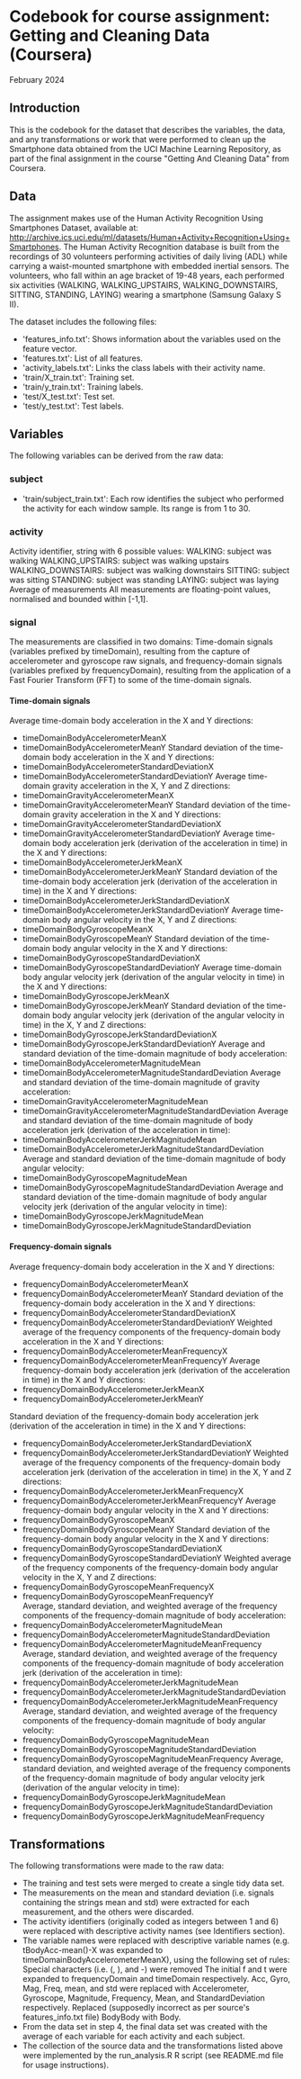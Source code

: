 # Codebook for course assignment: Getting and Cleaning Data (Coursera) #
February 2024

## Introduction
This is the codebook for the dataset that describes the variables, the data, and any transformations or work that were performed to clean up the Smartphone data obtained from the UCI Machine Learning Repository,
as part of the final assignment in the course "Getting And Cleaning Data" from Coursera.

## Data
The assignment makes use of the Human Activity Recognition Using Smartphones Dataset, available at: http://archive.ics.uci.edu/ml/datasets/Human+Activity+Recognition+Using+Smartphones. 
The Human Activity Recognition database is built from the recordings of 30 volunteers performing activities of daily living (ADL) while carrying a waist-mounted smartphone with embedded inertial sensors.
The volunteers, who fall within an age bracket of 19-48 years, each performed six activities (WALKING, WALKING_UPSTAIRS, WALKING_DOWNSTAIRS, SITTING, STANDING, LAYING) wearing a smartphone (Samsung Galaxy S II). 

The dataset includes the following files:

-  'features_info.txt': Shows information about the variables used on the feature vector.
-  'features.txt': List of all features.
-  'activity_labels.txt': Links the class labels with their activity name.
-   'train/X_train.txt': Training set.
- 'train/y_train.txt': Training labels.
- 'test/X_test.txt': Test set.
- 'test/y_test.txt': Test labels.

## Variables
The following variables can be derived from the raw data:

### subject
- 'train/subject_train.txt': Each row identifies the subject who performed the activity for each window sample. Its range is from 1 to 30. 

### activity
Activity identifier, string with 6 possible values:
WALKING: subject was walking WALKING_UPSTAIRS: subject was walking upstairs WALKING_DOWNSTAIRS: subject was walking downstairs SITTING: subject was sitting STANDING: subject was standing LAYING: subject was laying Average of measurements
All measurements are floating-point values, normalised and bounded within [-1,1].

### signal
The measurements are classified in two domains:
Time-domain signals (variables prefixed by timeDomain), resulting from the capture of accelerometer and gyroscope raw signals, and frequency-domain signals (variables prefixed by frequencyDomain), resulting from the application of a Fast Fourier Transform (FFT) to some of the time-domain signals.

####  Time-domain signals
Average time-domain body acceleration in the X and Y directions:
-  timeDomainBodyAccelerometerMeanX 
-  timeDomainBodyAccelerometerMeanY 
Standard deviation of the time-domain body acceleration in the X and Y directions:
-  timeDomainBodyAccelerometerStandardDeviationX 
-  timeDomainBodyAccelerometerStandardDeviationY 
Average time-domain gravity acceleration in the X, Y and Z directions:
-  timeDomainGravityAccelerometerMeanX 
-  timeDomainGravityAccelerometerMeanY 
Standard deviation of the time-domain gravity acceleration in the X and Y directions:
-  timeDomainGravityAccelerometerStandardDeviationX 
-  timeDomainGravityAccelerometerStandardDeviationY 
Average time-domain body acceleration jerk (derivation of the acceleration in time) in the X and Y directions:
-  timeDomainBodyAccelerometerJerkMeanX 
-  timeDomainBodyAccelerometerJerkMeanY 
Standard deviation of the time-domain body acceleration jerk (derivation of the acceleration in time) in the X and Y directions:
-  timeDomainBodyAccelerometerJerkStandardDeviationX 
-  timeDomainBodyAccelerometerJerkStandardDeviationY 
Average time-domain body angular velocity in the X, Y and Z directions:
-  timeDomainBodyGyroscopeMeanX 
-  timeDomainBodyGyroscopeMeanY 
Standard deviation of the time-domain body angular velocity in the X and Y directions:
-  timeDomainBodyGyroscopeStandardDeviationX 
-  timeDomainBodyGyroscopeStandardDeviationY 
Average time-domain body angular velocity jerk (derivation of the angular velocity in time) in the X and Y directions:
-  timeDomainBodyGyroscopeJerkMeanX 
-  timeDomainBodyGyroscopeJerkMeanY
Standard deviation of the time-domain body angular velocity jerk (derivation of the angular velocity in time) in the X, Y and Z directions:
-  timeDomainBodyGyroscopeJerkStandardDeviationX 
-  timeDomainBodyGyroscopeJerkStandardDeviationY 
Average and standard deviation of the time-domain magnitude of body acceleration:
-  timeDomainBodyAccelerometerMagnitudeMean 
-  timeDomainBodyAccelerometerMagnitudeStandardDeviation 
Average and standard deviation of the time-domain magnitude of gravity acceleration:
-  timeDomainGravityAccelerometerMagnitudeMean 
-  timeDomainGravityAccelerometerMagnitudeStandardDeviation 
Average and standard deviation of the time-domain magnitude of body acceleration jerk (derivation of the acceleration in time):
-  timeDomainBodyAccelerometerJerkMagnitudeMean 
-  timeDomainBodyAccelerometerJerkMagnitudeStandardDeviation 
Average and standard deviation of the time-domain magnitude of body angular velocity:
-  timeDomainBodyGyroscopeMagnitudeMean 
-  timeDomainBodyGyroscopeMagnitudeStandardDeviation 
Average and standard deviation of the time-domain magnitude of body angular velocity jerk (derivation of the angular velocity in time):
-  timeDomainBodyGyroscopeJerkMagnitudeMean 
-  timeDomainBodyGyroscopeJerkMagnitudeStandardDeviation 
####  Frequency-domain signals
Average frequency-domain body acceleration in the X and Y directions:
-  frequencyDomainBodyAccelerometerMeanX
-  frequencyDomainBodyAccelerometerMeanY
Standard deviation of the frequency-domain body acceleration in the X and Y directions:
-  frequencyDomainBodyAccelerometerStandardDeviationX
-  frequencyDomainBodyAccelerometerStandardDeviationY
Weighted average of the frequency components of the frequency-domain body acceleration in the X and Y directions:
-  frequencyDomainBodyAccelerometerMeanFrequencyX
-  frequencyDomainBodyAccelerometerMeanFrequencyY
Average frequency-domain body acceleration jerk (derivation of the acceleration in time) in the X and Y directions:
-  frequencyDomainBodyAccelerometerJerkMeanX
-  frequencyDomainBodyAccelerometerJerkMeanY

Standard deviation of the frequency-domain body acceleration jerk (derivation of the acceleration in time) in the X and Y directions:
-  frequencyDomainBodyAccelerometerJerkStandardDeviationX 
-  frequencyDomainBodyAccelerometerJerkStandardDeviationY 
Weighted average of the frequency components of the frequency-domain body acceleration jerk (derivation of the acceleration in time) in the X, Y and Z directions:
-  frequencyDomainBodyAccelerometerJerkMeanFrequencyX 
-  frequencyDomainBodyAccelerometerJerkMeanFrequencyY 
Average frequency-domain body angular velocity in the X and Y directions:
-  frequencyDomainBodyGyroscopeMeanX 
-  frequencyDomainBodyGyroscopeMeanY 
Standard deviation of the frequency-domain body angular velocity in the X and Y directions:
-  frequencyDomainBodyGyroscopeStandardDeviationX 
-  frequencyDomainBodyGyroscopeStandardDeviationY 
Weighted average of the frequency components of the frequency-domain body angular velocity in the X, Y and Z directions:
-  frequencyDomainBodyGyroscopeMeanFrequencyX 
-  frequencyDomainBodyGyroscopeMeanFrequencyY  
Average, standard deviation, and weighted average of the frequency components of the frequency-domain magnitude of body acceleration:
-  frequencyDomainBodyAccelerometerMagnitudeMean 
-  frequencyDomainBodyAccelerometerMagnitudeStandardDeviation 
-  frequencyDomainBodyAccelerometerMagnitudeMeanFrequency 
Average, standard deviation, and weighted average of the frequency components of the frequency-domain magnitude of body acceleration jerk (derivation of the acceleration in time):
-  frequencyDomainBodyAccelerometerJerkMagnitudeMean 
-  frequencyDomainBodyAccelerometerJerkMagnitudeStandardDeviation 
-  frequencyDomainBodyAccelerometerJerkMagnitudeMeanFrequency 
Average, standard deviation, and weighted average of the frequency components of the frequency-domain magnitude of body angular velocity:
-  frequencyDomainBodyGyroscopeMagnitudeMean 
-  frequencyDomainBodyGyroscopeMagnitudeStandardDeviation 
-  frequencyDomainBodyGyroscopeMagnitudeMeanFrequency 
Average, standard deviation, and weighted average of the frequency components of the frequency-domain magnitude of body angular velocity jerk (derivation of the angular velocity in time):
-  frequencyDomainBodyGyroscopeJerkMagnitudeMean 
-  frequencyDomainBodyGyroscopeJerkMagnitudeStandardDeviation 
-  frequencyDomainBodyGyroscopeJerkMagnitudeMeanFrequency


## Transformations
The following transformations were made to the raw data:

- The training and test sets were merged to create a single tidy data set.
- The measurements on the mean and standard deviation (i.e. signals containing the strings mean and std) were extracted for each measurement, and the others were discarded.
- The activity identifiers (originally coded as integers between 1 and 6) were replaced with descriptive activity names (see Identifiers section).
- The variable names were replaced with descriptive variable names (e.g. tBodyAcc-mean()-X was expanded to timeDomainBodyAccelerometerMeanX), using the following set of rules: Special characters (i.e. (, ), and -) were removed The initial f and t were expanded to frequencyDomain and timeDomain respectively. Acc, Gyro, Mag, Freq, mean, and std were replaced with Accelerometer, Gyroscope, Magnitude, Frequency, Mean, and StandardDeviation respectively. Replaced (supposedly incorrect as per source's features_info.txt file) BodyBody with Body.
- From the data set in step 4, the final data set was created with the average of each variable for each activity and each subject.
- The collection of the source data and the transformations listed above were implemented by the run_analysis.R R script (see README.md file for usage instructions).
